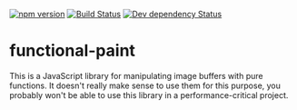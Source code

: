 [![npm version][npm-svg]][npm-url]
[![Build Status][travis-svg]][travis-url]
[![Dev dependency Status][david-devdeps-svg]][david-devdeps-url]

# functional-paint

This is a JavaScript library for manipulating image buffers with pure functions. It doesn't really make sense to use them for this purpose, you probably won't be able to use this library in a performance-critical project. 

[npm-svg]: https://img.shields.io/npm/v/functional-paint.svg
[npm-url]: https://www.npmjs.com/package/functional-paint
[travis-svg]: https://travis-ci.org/andormade/functional-paint.svg?branch=master
[travis-url]: https://travis-ci.org/andormade/functional-paint
[david-devdeps-svg]: https://david-dm.org/andormade/functional-paint/dev-status.svg
[david-devdeps-url]: https://david-dm.org/andormade/functional-paint#info=devDependencies
